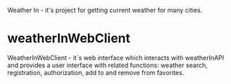 Weather In - it's project for getting current weather for many cities.
# weatherInWebClient
WeatherInWebClient - it`s web interface which interacts with weatherInAPI and provides a user interface with related functions: weather search,
registration, authorization, add to and remove from favorites.
